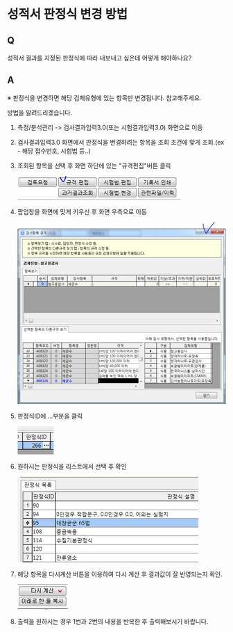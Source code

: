 # 성적서 판정식 변경 방법

## Q

성적서 결과를 지정된 판정식에 따라 내보내고 싶은데 어떻게 해야하나요?

## A

※ 판정식을 변경하면 해당 검체유형에 있는 항목만 변경됩니다. 참고해주세요.

방법을 알려드리겠습니다.

1. 측정/분석관리 -&gt; 검사결과입력3.0\(또는 시험결과입력3.0\) 화면으로 이동  
2. 검사결과입력3.0 화면에서 판정식을 변경하려는 항목을 조회 조건에 맞게 조회.\(ex - 해당 접수번호, 시험법 등..\)  
3. 조회된 항목을 선택 후 화면 하단에 있는 "규격편집"버튼 클릭  

   ![](../.gitbook/assets/01-_%20%282%29.png)

4. 팝업창을 화면에 맞게 키우신 후 화면 우측으로 이동  

   ![](../.gitbook/assets/02-_-_%20%281%29.png)

5. 판정식ID에 ...부분을 클릭  

   ![](../.gitbook/assets/03-id.png)

6. 원하시는 판정식을 리스트에서 선택 후 확인  

   ![](../.gitbook/assets/04%20%281%29.png)

7. 해당 항목을 다시계산 버튼을 이용하여 다시 계산 후 결과값이 잘 반영되는지 확인.  

   ![](../.gitbook/assets/05%20%2826%29.png)

8. 출력을 원하시는 경우 1번과 2번의 내용을 반복한 후 출력해보시기 바랍니다.  

